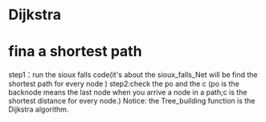 # Dijkstra
# fina a shortest path
step1：run the sioux falls code(it's about the sioux_falls_Net will be find the shortest path for every node )
step2:check the po and the c (po is the backnode means the last node when you arrive a node in a path;c is the shortest distance for every node.)
Notice: the Tree_building function is the Dijkstra algorithm.
